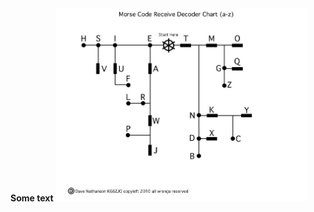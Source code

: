 <html>
  <head></head>
  <body>
    <b>Some text</b>
    <img src="Images/test.jpg" width="400">
  </body>
</html>
